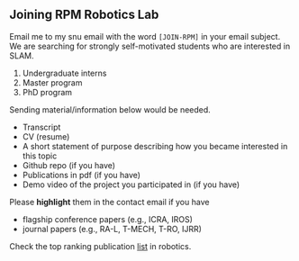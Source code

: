 ## Joining RPM Robotics Lab

Email me to my snu email with the word `[JOIN-RPM]` in your email subject. We are searching for strongly self-motivated students who are interested in SLAM.

1. Undergraduate interns
2. Master program
3. PhD program

Sending material/information below would be needed.

* Transcript
* CV (resume)
* A short statement of purpose describing how you became interested in this topic
* Github repo (if you have)
* Publications in pdf (if you have)
* Demo video of the project you participated in (if you have)

Please **highlight** them in the contact email if you have

* flagship conference papers (e.g., ICRA, IROS)
* journal papers (e.g., RA-L, T-MECH, T-RO, IJRR)

Check the top ranking publication [list](https://scholar.google.com/citations?view_op=top_venues&hl=en&vq=eng_robotics) in robotics.
